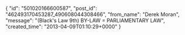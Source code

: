  {
   "id": "501020166600587",
   "post_id": "462493170453287_490608044308466",
   "from_name": "Derek Moran",
   "message": "(Black's Law 9th) BY-LAW = PARLIAMENTARY LAW",
   "created_time": "2013-04-09T01:10:29+0000"
 }
